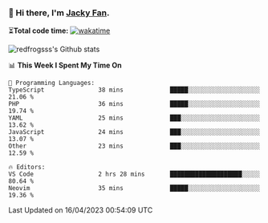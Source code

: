 ### 👋 Hi there, I'm [Jacky Fan](https://jacky.fan).

⏳**Total code time:** [![wakatime](https://wakatime.com/badge/user/2cbd8003-b8b8-4565-92d7-ad9c23ff1846.svg)](https://wakatime.com/@2cbd8003-b8b8-4565-92d7-ad9c23ff1846)

<img src="https://github-readme-stats.vercel.app/api?username=redfrogsss&show_icons=true" alt="redfrogsss's Github stats"></img>

<!--START_SECTION:waka-->
📊 **This Week I Spent My Time On** 

```text
💬 Programming Languages: 
TypeScript               38 mins             █████░░░░░░░░░░░░░░░░░░░░   21.06 % 
PHP                      36 mins             █████░░░░░░░░░░░░░░░░░░░░   19.74 % 
YAML                     25 mins             ███░░░░░░░░░░░░░░░░░░░░░░   13.62 % 
JavaScript               24 mins             ███░░░░░░░░░░░░░░░░░░░░░░   13.07 % 
Other                    23 mins             ███░░░░░░░░░░░░░░░░░░░░░░   12.59 % 

🔥 Editors: 
VS Code                  2 hrs 28 mins       ████████████████████░░░░░   80.64 % 
Neovim                   35 mins             █████░░░░░░░░░░░░░░░░░░░░   19.36 % 
```


 Last Updated on 16/04/2023 00:54:09 UTC
<!--END_SECTION:waka-->
